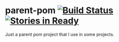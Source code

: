 parent-pom [![Build Status](https://travis-ci.org/caarlos0/parent-pom.svg?branch=master)](https://travis-ci.org/caarlos0/parent-pom) [![Stories in Ready](https://badge.waffle.io/caarlos0/parent-pom.png?label=ready&title=Ready)](https://waffle.io/caarlos0/parent-pom)
==========

Just a parent pom project that I use in some projects.
